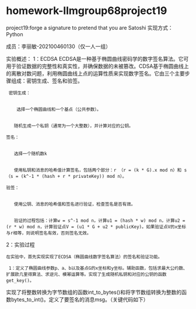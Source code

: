 # homework-llmgroup68project19
project19:forge a signature to pretend that you are Satoshi
实现方式：Python

成员：李丽敏-202100460130（仅一人一组）

实验概述：
  1：ECDSA
        ECDSA是一种基于椭圆曲线密码学的数字签名算法。它可用于验证数据的完整性和真实性，并确保数据的未被篡改。CDSA基于椭圆曲线上的离散对数问题，利用椭圆曲线上点的运算性质来实现数字签名。它由三个主要步骤组成：密钥生成、签名和验签。
    
     
     密钥生成：
        
        
        选择一个椭圆曲线和一个基点（公共参数）。
       
       
       随机生成一个私钥（通常为一个大整数），并计算对应的公钥。
    
    签名：
       
       
       选择一个随机数k
       
       
       使用私钥和消息的哈希值计算签名，包括两个部分：r （r = (k * G).x mod n）和 s（s = (k^-1 * (hash + r * privateKey)) mod n）。
    
    验签：
       
      
       使用公钥、消息的哈希值和签名进行验证，检查签名是否有效。
       
       
       验证的过程包括：计算w = s^-1 mod n，计算u1 = (hash * w) mod n，计算u2 = (r * w) mod n，计算验证点V = (u1 * G + u2 * publicKey)。如果验证点V的x坐标与r相等，则说明签名有效，否则签名无效。
2：实验过程
    
    在实验中，首先实现实现了ECDSA（椭圆曲线数字签名算法）的签名和验证功能。
     
     1：定义了椭圆曲线参数p、a、b以及基点G的x坐标和y坐标。辅助函数，包括求最大公约数、扩展欧几里得算法、求逆元、模幂运算等。实现了生成随机私钥和对应的公钥的函数get_key()。
实现了将整数转换为字节数组的函数int_to_bytes()和将字节数组转换为整数的函数bytes_to_int()。定义了要签名的消息msg。（关键代码如下）

